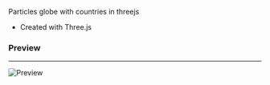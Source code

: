 
Particles globe with countries in threejs

- Created with Three.js

### Preview
---
![Preview](https://github.com/lucatosc/global_3d/previews/preview.png?raw=true "Home preview 1")


